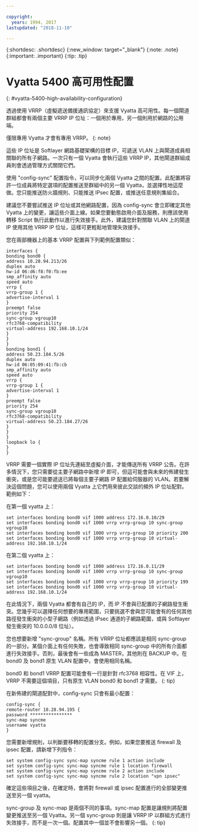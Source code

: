 ```yaml
---

copyright:
  years: 1994, 2017
lastupdated: "2018-11-10"

---
```


{:shortdesc: .shortdesc}
{:new_window: target="_blank"}
{:note: .note}
{:important: .important}
{:tip: .tip}

# Vyatta 5400 高可用性配置
{: #vyatta-5400-high-availability-configuration}

透過使用 VRRP（虛擬遞送備援通訊協定）來支援 Vyatta 高可用性。每一個閘道群組都會有兩個主要 VRRP IP 位址：一個用於專用，另一個則用於網路的公用端。

僅限專用 Vyatta 才會有專用 VRRP。
{: note}

這些 IP 位址是 Softlayer 網路基礎架構的目標 IP，可遞送 VLAN 上與閘道成員相關聯的所有子網路。一次只有一個 Vyatta 會執行這些 VRRP IP，其他閘道群組成員則會透過管理方式關閉它們。

使用 "config-sync" 配置指令，可以同步化兩個 Vyatta 之間的配置。此配置將容許一位成員將特定選項的配置推送至群組中的另一個 Vyatta，並選擇性地這麼做。您只能推送防火牆規則、只能推送 IPsec 配置，或推送任意規則集組合。

建議您不要嘗試推送 IP 位址或其他網路配置，因為 config-sync 會立即確定其他 Vyatta 上的變更，讓這些介面上線。如果您要動態啟用介面及服務，則應該使用轉移 Script 執行此動作以進行失效接手。此外，建議您針對關聯 VLAN 上的閘道 IP 使用其他 VRRP IP 位址，這樣可更輕鬆地管理失效接手。

您在兩部機器上的基本 VRRP 配置與下列範例配置類似：

    interfaces {
    bonding bond0 {
    address 10.28.94.213/26
    duplex auto
    hw-id 06:d6:f8:f0:fb:ee
    smp_affinity auto
    speed auto
    vrrp {
    vrrp-group 1 {
    advertise-interval 1
    }
    preempt false
    priority 254
    sync-group vgroup10
    rfc3768-compatibility
    virtual-address 192.168.10.1/24
    }
    }
    }
    bonding bond1 {
    address 50.23.184.5/26
    duplex auto
    hw-id 06:05:09:41:fb:cb
    smp_affinity auto
    speed auto
    vrrp {
    vrrp-group 1 {
    advertise-interval 1
    }
    preempt false
    priority 254
    sync-group vgroup10
    rfc3768-compatibility
    virtual-address 50.23.184.27/26
    }
    }
    }
    loopback lo {
    }
    }

VRRP 需要一個實際 IP 位址先連結至虛擬介面，才能傳送所有 VRRP 公告。在許多情況下，您只需要從主要子網路中新增 IP 即可，但這可能會與未來的佈建發生衝突，或是您可能要遞送已將每個主要子網路 IP 配置給伺服器的 VLAN。若要解決這個問題，您可以使用兩個 Vyatta 上它們用來彼此交談的頻外 IP 位址配對。範例如下：

在第一個 vyatta 上：

    set interfaces bonding bond0 vif 1000 address 172.16.0.10/29
    set interfaces bonding bond0 vif 1000 vrrp vrrp-group 10 sync-group vgroup10
    set interfaces bonding bond0 vif 1000 vrrp vrrp-group 10 priority 200
    set interfaces bonding bond0 vif 1000 vrrp vrrp-group 10 virtual-address 192.168.10.1/24

在第二個 vyatta 上：

    set interfaces bonding bond0 vif 1000 address 172.16.0.11/29
    set interfaces bonding bond0 vif 1000 vrrp vrrp-group 10 sync-group vgroup10
    set interfaces bonding bond0 vif 1000 vrrp vrrp-group 10 priority 199
    set interfaces bonding bond0 vif 1000 vrrp vrrp-group 10 virtual-address 192.168.10.1/24

在此情況下，兩個 Vyatta 都會有自己的 IP，而 IP 不會與已配置的子網路發生衝突。您幾乎可以選擇任何想要的專用範圍，只要挑選不會與您可能會有的任何其他路徑發生衝突的小型子網路（例如透過 IPsec 通道的子網路範圍，或與 Softlayer 發生衝突的 10.0.0.0/8 位址）。

您也想要新增 "sync-group" 名稱。所有 VRRP 位址都應該是相同 sync-group 的一部分。某個介面上有任何失敗，也會導致相同 sync-group 中的所有介面都進行失效接手。否則，最後會有一些成為 MASTER，其他則在 BACKUP 中。在 bond0 及 bond1 原生 VLAN 配置中，會使用相同名稱。

bond0 和 bond1 VRRP 配置可能會有一行是針對 rfc3768 相容性。在 VIF 上，VRRP 不需要這個項目，只有原生 VLAN bond0 和 bond1 才需要。
{: tip}

在新佈建的閘道配對中，config-sync 只會有最小配置：


    config-sync {
    remote-router 10.28.94.195 {
    password ****************
    sync-map syncme
    username vyatta
    }

您需要新增規則，以判斷要移轉的配置分支。例如，如果您要推送 firewall 及 ipsec 配置，請新增下列指令：


    set system config-sync sync-map syncme rule 1 action include
    set system config-sync sync-map syncme rule 1 location firewall
    set system config-sync sync-map syncme rule 2 action include
    set system config-sync sync-map syncme rule 2 location "vpn ipsec"

確定這些項目之後，在確定時，會將對 firewall 或 ipsec 配置進行的全部變更推送至另一個 vyatta。

sync-group 及 sync-map 是兩個不同的事項。sync-map 配置是讓規則將配置變更推送至另一個 Vyatta。另一個 sync-group 則是讓 VRRP IP 以群組方式進行失效接手，而不是一次一個。配置其中一個並不會影響另一個。
{: tip}
